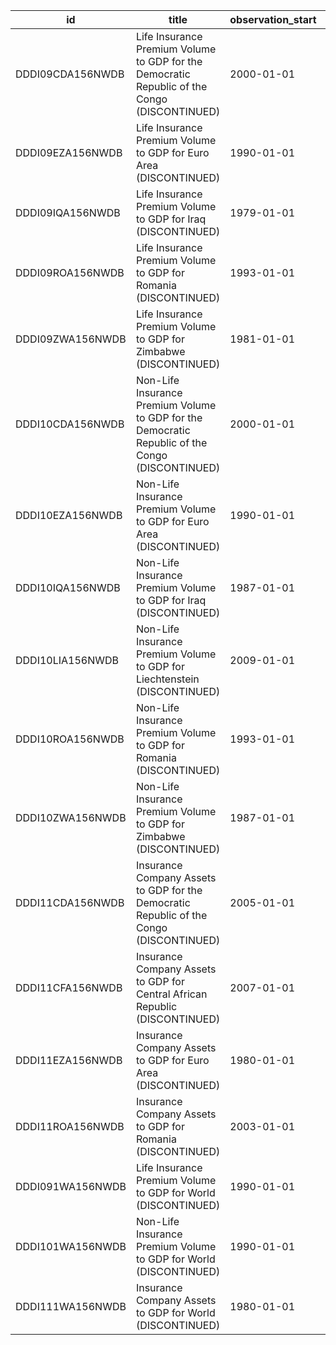 | id               | title                                                                                            | observation_start   | observation_end   |
|------------------|--------------------------------------------------------------------------------------------------|---------------------|-------------------|
| DDDI09CDA156NWDB | Life Insurance Premium Volume to GDP for the Democratic Republic of the Congo (DISCONTINUED)     | 2000-01-01          | 2005-01-01        |
| DDDI09EZA156NWDB | Life Insurance Premium Volume to GDP for Euro Area (DISCONTINUED)                                | 1990-01-01          | 2015-01-01        |
| DDDI09IQA156NWDB | Life Insurance Premium Volume to GDP for Iraq (DISCONTINUED)                                     | 1979-01-01          | 1990-01-01        |
| DDDI09ROA156NWDB | Life Insurance Premium Volume to GDP for Romania (DISCONTINUED)                                  | 1993-01-01          | 2013-01-01        |
| DDDI09ZWA156NWDB | Life Insurance Premium Volume to GDP for Zimbabwe (DISCONTINUED)                                 | 1981-01-01          | 1998-01-01        |
| DDDI10CDA156NWDB | Non-Life Insurance Premium Volume to GDP for the Democratic Republic of the Congo (DISCONTINUED) | 2000-01-01          | 2009-01-01        |
| DDDI10EZA156NWDB | Non-Life Insurance Premium Volume to GDP for Euro Area (DISCONTINUED)                            | 1990-01-01          | 2015-01-01        |
| DDDI10IQA156NWDB | Non-Life Insurance Premium Volume to GDP for Iraq (DISCONTINUED)                                 | 1987-01-01          | 1990-01-01        |
| DDDI10LIA156NWDB | Non-Life Insurance Premium Volume to GDP for Liechtenstein (DISCONTINUED)                        | 2009-01-01          | 2009-01-01        |
| DDDI10ROA156NWDB | Non-Life Insurance Premium Volume to GDP for Romania (DISCONTINUED)                              | 1993-01-01          | 2013-01-01        |
| DDDI10ZWA156NWDB | Non-Life Insurance Premium Volume to GDP for Zimbabwe (DISCONTINUED)                             | 1987-01-01          | 1999-01-01        |
| DDDI11CDA156NWDB | Insurance Company Assets to GDP for the Democratic Republic of the Congo (DISCONTINUED)          | 2005-01-01          | 2008-01-01        |
| DDDI11CFA156NWDB | Insurance Company Assets to GDP for Central African Republic (DISCONTINUED)                      | 2007-01-01          | 2007-01-01        |
| DDDI11EZA156NWDB | Insurance Company Assets to GDP for Euro Area (DISCONTINUED)                                     | 1980-01-01          | 2015-01-01        |
| DDDI11ROA156NWDB | Insurance Company Assets to GDP for Romania (DISCONTINUED)                                       | 2003-01-01          | 2012-01-01        |
| DDDI091WA156NWDB | Life Insurance Premium Volume to GDP for World (DISCONTINUED)                                    | 1990-01-01          | 2015-01-01        |
| DDDI101WA156NWDB | Non-Life Insurance Premium Volume to GDP for World (DISCONTINUED)                                | 1990-01-01          | 2015-01-01        |
| DDDI111WA156NWDB | Insurance Company Assets to GDP for World (DISCONTINUED)                                         | 1980-01-01          | 2015-01-01        |